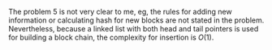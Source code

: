 The problem 5 is not very clear to me, eg, the rules for adding new information or calculating hash for new blocks are not stated in the problem. Nevertheless, because a linked list with both head and tail pointers is used for building a block chain, the complexity for insertion is $O(1)$.